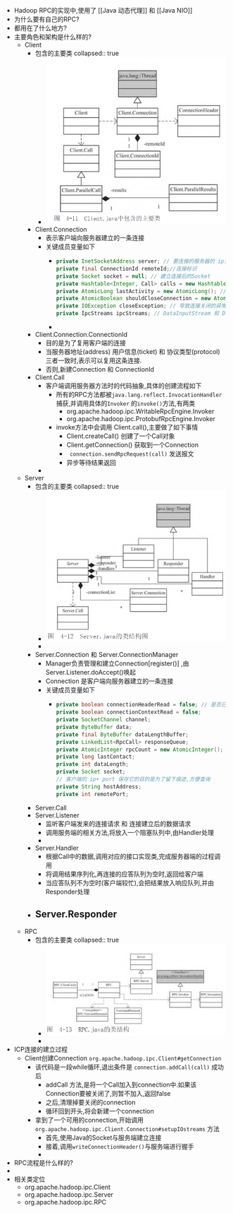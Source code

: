 - Hadoop RPC的实现中,使用了 [[Java 动态代理]] 和 [[Java NIO]]
- 为什么要有自己的RPC?
- 都用在了什么地方?
- 主要角色和架构是什么样的?
	- Client
		- 包含的主要类
		  collapsed:: true
			- ![image.png](../assets/image_1649667679834_0.png)
		- Client.Connection
			- 表示客户端向服务器建立的一条连接
			- 关键成员变量如下
				- ```java
				  private InetSocketAddress server; // 要连接的服务器的 ip:port
				  private final ConnectionId remoteId;//连接标识
				  private Socket socket = null; // 建立连接后的Socket
				  private Hashtable<Integer, Call> calls = new Hashtable<Integer, Call>() // 当前正在处理的远程调用
				  private AtomicLong lastActivity = new AtomicLong(); // 最后一次通信时间
				  private AtomicBoolean shouldCloseConnection = new AtomicBoolean();  //连接关闭标记
				  private IOException closeException; // 导致连接关闭的异常
				  private IpcStreams ipcStreams; // DataInputStream 和 DataOutputStream
				  ```
				-
		- Client.Connection.ConnectionId
			- 目的是为了复用客户端的连接
			- 当服务器地址(address) 用户信息(ticket) 和 协议类型(protocol) 三者一致时,表示可以复用这条连接.
			- 否则,新建Connection 和 ConnectionId
		- Client.Call
			- 客户端调用服务器方法时的代码抽象,具体的创建流程如下
				- 所有的RPC方法都被`java.lang.reflect.InvocationHandler` 捕获,并调用具体的`Invoker` 的`invoke()`方法,有两类
					- org.apache.hadoop.ipc.WritableRpcEngine.Invoker
					- org.apache.hadoop.ipc.ProtobufRpcEngine.Invoker
				- invoke方法中会调用 Client.call(),主要做了如下事情
					- Client.createCall() 创建了一个Call对象
					- Client.getConnection() 获取到一个Connection
					- ` connection.sendRpcRequest(call)` 发送报文
					- 异步等待结果返回
			-
	- Server
		- 包含的主要类
		  collapsed:: true
			- ![image.png](../assets/image_1649667716473_0.png)
			-
		- Server.Connection 和 Server.ConnectionManager
			- Manager负责管理和建立Connection[register()] ,由Server.Listener.doAccept()唤起
			- Connection 是客户端向服务器建立的一条连接
			- 关键成员变量如下
				- ```java
				  private boolean connectionHeaderRead = false; // 是否已经读入了ConnectionHeader 读的是版本号
				  private boolean connectionContextRead = false; 
				  private SocketChannel channel;
				  private ByteBuffer data;
				  private final ByteBuffer dataLengthBuffer;
				  private LinkedList<RpcCall> responseQueue;
				  private AtomicInteger rpcCount = new AtomicInteger(); // 当前正在处理的RPC请求
				  private long lastContact;
				  private int dataLength;
				  private Socket socket;
				  // 客户端的 ip+ port 保存它的目的是为了留下痕迹,方便查询
				  private String hostAddress; 
				  private int remotePort; 
				  
				  ```
		- Server.Call
		- Server.Listener
			- 监听客户端发来的连接请求 和 连接建立后的数据请求
			- 调用服务端的相关方法,将放入一个阻塞队列中,由Handler处理
			-
		- Server.Handler
			- 根据Call中的数据,调用对应的接口实现类,完成服务器端的过程调用
			- 将调用结果序列化,再连接的应答队列为空时,返回给客户端
			- 当应答队列不为空时(客户端较忙),会把结果放入响应队列,并由Responder处理
		- Server.Responder
			-
	- RPC
		- 包含的主要类
		  collapsed:: true
			- ![image.png](../assets/image_1649667735794_0.png)
			-
- ICP连接的建立过程
	- Client创建Connection `org.apache.hadoop.ipc.Client#getConnection`
		- 该代码是一段while循环,退出条件是 `connection.addCall(call)` 成功后
			- addCall 方法,是将一个Call加入到connection中.如果该Connection要被关闭了,则暂不加入,返回false
			- 之后,清理掉要关闭的connection
			- 循环回到开头,将会新建一个connection
		- 拿到了一个可用的connection,开始调用`org.apache.hadoop.ipc.Client.Connection#setupIOstreams` 方法
			- 首先,使用Java的Socket与服务端建立连接
			- 接着,调用`writeConnectionHeader()`与服务端进行握手
			-
- RPC流程是什么样的?
-
- 相关类定位
	- org.apache.hadoop.ipc.Client
	- org.apache.hadoop.ipc.Server
	- org.apache.hadoop.ipc.RPC